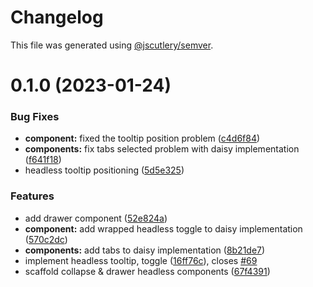 # Changelog

This file was generated using [@jscutlery/semver](https://github.com/jscutlery/semver).

# 0.1.0 (2023-01-24)

### Bug Fixes

- **component:** fixed the tooltip position problem ([c4d6f84](https://github.com/qwikifiers/qwik-ui/commit/c4d6f84c7187058f71628699764e964b7528630c))
- **components:** fix tabs selected problem with daisy implementation ([f641f18](https://github.com/qwikifiers/qwik-ui/commit/f641f1894cde2123bbbe8a2aa4205cb20dcf19cf))
- headless tooltip positioning ([5d5e325](https://github.com/qwikifiers/qwik-ui/commit/5d5e3251d06f5c7e45706c6da1c1cff5074e2166))

### Features

- add drawer component ([52e824a](https://github.com/qwikifiers/qwik-ui/commit/52e824a692d3272f0b997d00b24ba64276576d60))
- **component:** add wrapped headless toggle to daisy implementation ([570c2dc](https://github.com/qwikifiers/qwik-ui/commit/570c2dc02966cc1d10a0290a6bfef912fa2d7f19))
- **components:** add tabs to daisy implementation ([8b21de7](https://github.com/qwikifiers/qwik-ui/commit/8b21de72f1d5bd055a2f1bcdfe5e36699d7f03a0))
- implement headless tooltip, toggle ([16ff76c](https://github.com/qwikifiers/qwik-ui/commit/16ff76ce28ce687022f61f23746ff69c5daf22b1)), closes [#69](https://github.com/qwikifiers/qwik-ui/issues/69)
- scaffold collapse & drawer headless components ([67f4391](https://github.com/qwikifiers/qwik-ui/commit/67f4391a2d4a91a3a93dfbfe727051e52065062e))
